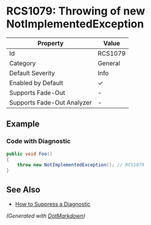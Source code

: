 # RCS1079: Throwing of new NotImplementedException

| Property                    | Value    |
| --------------------------- | -------- |
| Id                          | RCS1079  |
| Category                    | General  |
| Default Severity            | Info     |
| Enabled by Default          | &#x2713; |
| Supports Fade\-Out          | \-       |
| Supports Fade\-Out Analyzer | \-       |

## Example

### Code with Diagnostic

```csharp
public void Foo()
{
    throw new NotImplementedException(); // RCS1079
}
```

## See Also

* [How to Suppress a Diagnostic](../HowToConfigureAnalyzers.md#how-to-suppress-a-diagnostic)


*\(Generated with [DotMarkdown](http://github.com/JosefPihrt/DotMarkdown)\)*